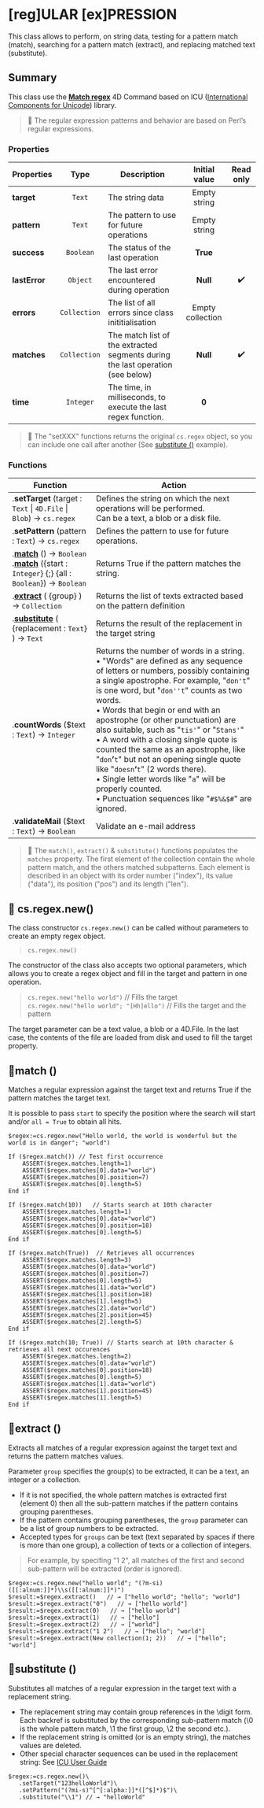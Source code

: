 # [reg]ULAR [ex]PRESSION
This class allows to perform, on string data, testing for a pattern match (match), searching for a pattern match (extract), and replacing matched text (substitute).

## Summary
This class use the **[Match regex](https://doc.4d.com/4Dv19/4D/19.1/Match-regex.301-5653300.en.html)** 4D Command based on ICU ([International Components for Unicode](https://icu.unicode.org)) library. 

> 📌 The regular expression patterns and behavior are based on Perl’s regular expressions.

### Properties

|Properties|Type|Description|Initial value|Read only|
|---------|:----:|------|:------:|:------:|
|**target**|`Text`|The string data|Empty string|
|**pattern**|`Text`|The pattern to use for future operations|Empty string|
|**success**|`Boolean`|The status of the last operation|**True**|
|**lastError**|`Object`|The last error encountered during operation|**Null**|✔️
|**errors**|`Collection`|The list of all errors since class inititialisation|Empty collection|
|**matches**|`Collection`|The match list of the extracted segments during the last operation (see below)|**Null**|✔️
|**time**|`Integer`|The time, in milliseconds, to execute the last regex function.|**0**|

> 📌 The "setXXX" functions returns the original `cs.regex` object, so you can include one call after another (See [substitute ()](#substitute) example).

### Functions

|Function|Action|
|--------|------|  
|.**setTarget** (target : `Text` \| `4D.File` \| `Blob`) → `cs.regex`|Defines the string on which the next operations will be performed.<br/>Can be a text, a blob or a disk file.
|.**setPattern** (pattern : `Text`) → `cs.regex`|Defines the pattern to use for future operations.
|.**[match](#match)** () → `Boolean`<br/>.**[match](#match)** ({start : `Integer`} {;} {all : `Boolean`}) → `Boolean`|Returns True if the pattern matches the string.
|.**[extract](#extract)** ( {group} ) → `Collection`|Returns the list of texts extracted based on the pattern definition
|.**[substitute](#substitute)** ( {replacement : `Text`} ) → `Text`|Returns the result of the replacement in the target string
|.**countWords** ($text : `Text`) → `Integer`|Returns the number of words in a string.<br>• "Words" are defined as any sequence of letters or numbers, possibly containing a single apostrophe. For example, "`don't`" is one word, but "`don''t`" counts as two words. <br>• Words that begin or end with an apostrophe (or other punctuation) are also suitable, such as "`tis'`" or "`Stans'`" <br>• A word with a closing single quote is counted the same as an apostrophe, like "`don`**&rsquo;**`t`" but not an opening single quote like "`doesn`**&lsquo;**`t`" (2 words there).<br>• Single letter words like "`a`" will be properly counted. <br>• Punctuation sequences like "`#$%&$#`" are ignored.
|.**validateMail** ($text : `Text`) → `Boolean`| Validate an e-mail address

> 📌 The `match()`, `extract()` & `substitute()` functions populates the `matches` property. The first element of the collection contain the whole pattern match, and the others matched subpatterns. Each element is described in an object with its order number ("index"), its value ("data"), its position ("pos") and its length ("len").

## 🔸 cs.regex.new()

The class constructor `cs.regex.new()` can be called without parameters to create an empty regex object.
>`cs.regex.new()`

The constructor of the class also accepts two optional parameters, which allows you to create a regex object and fill in the target and pattern in one operation.
>`cs.regex.new("hello world")` // Fills the target   
>`cs.regex.new("hello world"; "[Hh]ello")` // Fills the target and the pattern

The target parameter can be a text value, a blob or a 4D.File. In the last case, the contents of the file are loaded from disk and used to fill the target property.

## 🔹<a name="match">match ()</a>

Matches a regular expression against the target text and returns True if the pattern matches the target text.

It is possible to pass `start` to specify the position where the search will start and/or `all = True` to obtain all hits.

```4d
$regex:=cs.regex.new("Hello world, the world is wonderful but the world is in danger"; "world")

If ($regex.match())	// Test first occurrence
	ASSERT($regex.matches.length=1)
	ASSERT($regex.matches[0].data="world")
	ASSERT($regex.matches[0].position=7)
	ASSERT($regex.matches[0].length=5)	
End if 

If ($regex.match(10))	// Starts search at 10th character
	ASSERT($regex.matches.length=1)
	ASSERT($regex.matches[0].data="world")
	ASSERT($regex.matches[0].position=18)
	ASSERT($regex.matches[0].length=5)	
End if 

If ($regex.match(True))	 // Retrieves all occurrences
	ASSERT($regex.matches.length=3)
	ASSERT($regex.matches[0].data="world")
	ASSERT($regex.matches[0].position=7)
	ASSERT($regex.matches[0].length=5)	
	ASSERT($regex.matches[1].data="world")
	ASSERT($regex.matches[1].position=18)
	ASSERT($regex.matches[1].length=5)	
	ASSERT($regex.matches[2].data="world")
	ASSERT($regex.matches[2].position=45)
	ASSERT($regex.matches[2].length=5)	
End if 

If ($regex.match(10; True))	// Starts search at 10th character & retrieves all next occurences
	ASSERT($regex.matches.length=2)
	ASSERT($regex.matches[0].data="world")
	ASSERT($regex.matches[0].position=18)
	ASSERT($regex.matches[0].length=5)	
	ASSERT($regex.matches[1].data="world")
	ASSERT($regex.matches[1].position=45)
	ASSERT($regex.matches[1].length=5)	
End if 
```
## 🔹<a name="extract">extract ()</a>

Extracts all matches of a regular expression against the target text and returns the pattern matches values.

Parameter `group` specifies the group(s) to be extracted, it can be a text, an integer or a collection.

* If it is not specified, the whole pattern matches is extracted first (element 0) then all the sub-pattern matches if the pattern contains grouping parentheses.  
* If the pattern contains grouping parentheses, the `group` parameter can be a list of group numbers to be extracted.  
* Accepted types for `groups` can be text (text separated by spaces if there is more than one group), a collection of texts or a collection of integers. 
   
> For example, by specifing "1 2", all matches of the first and second sub-pattern will be extracted (order is ignored).  

```4d
$regex:=cs.regex.new("hello world"; "(?m-si)([[:alnum:]]*)\\s([[:alnum:]]*)")
$result:=$regex.extract()   // → ["hello world"; "hello"; "world"]
$result:=$regex.extract("0")   // → ["hello world"]
$result:=$regex.extract(0)   // → ["hello world"]
$result:=$regex.extract(1)   // → ["hello"]
$result:=$regex.extract(2)   // → ["world"]
$result:=$regex.extract("1 2")   // → ["hello"; "world"]
$result:=$regex.extract(New collection(1; 2))   // → ["hello"; "world"]
```  

## 🔹<a name="substitute">substitute ()</a>

Substitutes all matches of a regular expression in the target text with a replacement string.

* The replacement string may contain group references in the \digit form. Each backref is substituted by the corresponding sub-pattern match (\0 is the whole pattern match, \1 the first group, \2 the second etc.).
* If the replacement string is omitted (or is an empty string), the matches values are deleted.   
* Other special character sequences can be used in the replacement string: See [ICU User Guide](https://unicode-org.github.io/icu/userguide/)

```4d
$regex:=cs.regex.new()\
   .setTarget("123helloWorld")\
   .setPattern("(?mi-s)^[^[:alpha:]]*([^$]*)$")\
   .substitute("\\1") // → "helloWorld" 
```

